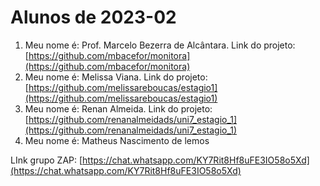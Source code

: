 # Alunos de 2023-02

1. Meu nome é: Prof. Marcelo Bezerra de Alcântara. Link do projeto:  [https://github.com/mbacefor/monitora](https://github.com/mbacefor/monitora)
2. Meu nome é: Melissa Viana. Link do projeto: [https://github.com/melissareboucas/estagio1](https://github.com/melissareboucas/estagio1)
3. Meu nome é: Renan Almeida. Link do projeto: [https://github.com/renanalmeidads/uni7_estagio_1](https://github.com/renanalmeidads/uni7_estagio_1)
4. Meu nome é: Matheus Nascimento de lemos

LInk grupo ZAP:  [https://chat.whatsapp.com/KY7Rit8Hf8uFE3IO58o5Xd](https://chat.whatsapp.com/KY7Rit8Hf8uFE3IO58o5Xd)
